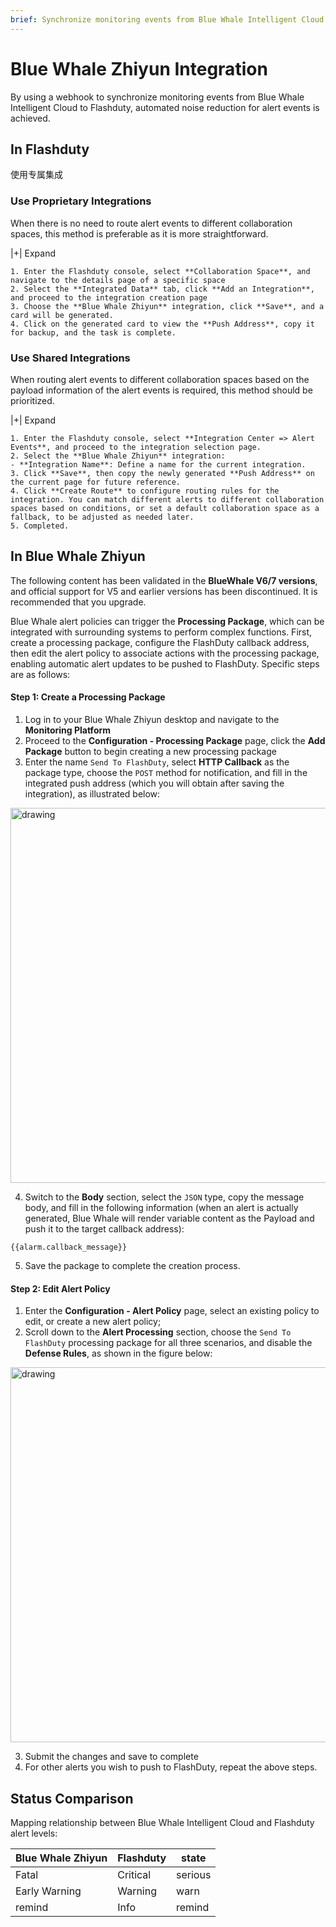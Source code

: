 ```yaml
---
brief: Synchronize monitoring events from Blue Whale Intelligent Cloud to Flashduty via webhook to automate noise reduction for alert events
---
```


# Blue Whale Zhiyun Integration

By using a webhook to synchronize monitoring events from Blue Whale Intelligent Cloud to Flashduty, automated noise reduction for alert events is achieved.

## In Flashduty
使用专属集成

### Use Proprietary Integrations

When there is no need to route alert events to different collaboration spaces, this method is preferable as it is more straightforward.

|+| Expand

    1. Enter the Flashduty console, select **Collaboration Space**, and navigate to the details page of a specific space
    2. Select the **Integrated Data** tab, click **Add an Integration**, and proceed to the integration creation page
    3. Choose the **Blue Whale Zhiyun** integration, click **Save**, and a card will be generated.
    4. Click on the generated card to view the **Push Address**, copy it for backup, and the task is complete.

### Use Shared Integrations

When routing alert events to different collaboration spaces based on the payload information of the alert events is required, this method should be prioritized.

|+| Expand

    1. Enter the Flashduty console, select **Integration Center => Alert Events**, and proceed to the integration selection page.
    2. Select the **Blue Whale Zhiyun** integration:
    - **Integration Name**: Define a name for the current integration.
    3. Click **Save**, then copy the newly generated **Push Address** on the current page for future reference.
    4. Click **Create Route** to configure routing rules for the integration. You can match different alerts to different collaboration spaces based on conditions, or set a default collaboration space as a fallback, to be adjusted as needed later.
    5. Completed.

## In Blue Whale Zhiyun
The following content has been validated in the __BlueWhale V6/7 versions__, and official support for V5 and earlier versions has been discontinued. It is recommended that you upgrade.

Blue Whale alert policies can trigger the __Processing Package__, which can be integrated with surrounding systems to perform complex functions. First, create a processing package, configure the FlashDuty callback address, then edit the alert policy to associate actions with the processing package, enabling automatic alert updates to be pushed to FlashDuty. Specific steps are as follows:

#### Step 1: Create a Processing Package

1. Log in to your Blue Whale Zhiyun desktop and navigate to the __Monitoring Platform__
2. Proceed to the __Configuration - Processing Package__ page, click the __Add Package__ button to begin creating a new processing package
3. Enter the name `Send To FlashDuty`, select __HTTP Callback__ as the package type, choose the `POST` method for notification, and fill in the integrated push address (which you will obtain after saving the integration), as illustrated below:

<img alt="drawing" width="600" src="https://fcdoc.github.io/img/zh/flashduty/mixin/alert_integration/tencent_bk/1.avif" />

4. Switch to the __Body__ section, select the `JSON` type, copy the message body, and fill in the following information (when an alert is actually generated, Blue Whale will render variable content as the Payload and push it to the target callback address):

```
{{alarm.callback_message}}
```

5. Save the package to complete the creation process.

#### Step 2: Edit Alert Policy

1. Enter the __Configuration - Alert Policy__ page, select an existing policy to edit, or create a new alert policy;
2. Scroll down to the __Alert Processing__ section, choose the `Send To FlashDuty` processing package for all three scenarios, and disable the __Defense Rules__, as shown in the figure below:

<img alt="drawing" width="600" src="https://fcdoc.github.io/img/zh/flashduty/mixin/alert_integration/tencent_bk/2.avif" />

3. Submit the changes and save to complete
4. For other alerts you wish to push to FlashDuty, repeat the above steps.

## Status Comparison

Mapping relationship between Blue Whale Intelligent Cloud and Flashduty alert levels:

| Blue Whale Zhiyun |  Flashduty  | state |
| -------- | -------- | ---- |
| Fatal     | Critical | serious |
| Early Warning     | Warning  | warn |
| remind     | Info     | remind |